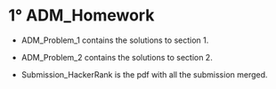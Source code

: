 # 1° ADM_Homework


- ADM_Problem_1 contains the solutions to section 1.

- ADM_Problem_2 contains the solutions to section 2.

- Submission_HackerRank is the pdf with all the submission merged.
